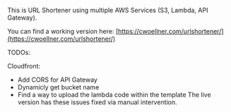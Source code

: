 This is URL Shortener using multiple AWS Services (S3, Lambda, API Gateway).

You can find a working version here: [https://cwoellner.com/urlshortener/](https://cwoellner.com/urlshortener/)

TODOs:

Cloudfront:
  - Add CORS for API Gateway
  - Dynamicly get bucket name
  - Find a way to upload the lambda code within the template
The live version has these issues fixed via manual intervention.
